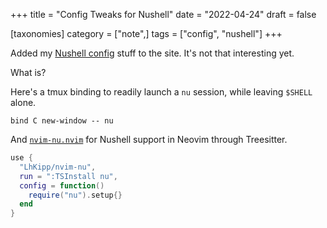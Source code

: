 +++
title = "Config Tweaks for Nushell"
date = "2022-04-24"
draft = false

[taxonomies]
category = ["note",]
tags = ["config", "nushell"]
+++

[nushell-config]: /config/shell/nushell/

Added my [Nushell config][nushell-config] stuff to the site. It's not that
interesting yet.

What is?

Here's a tmux binding to readily launch a `nu` session, while leaving `$SHELL` alone.

```
bind C new-window -- nu
```

And [`nvim-nu.nvim`][nvim-nu] for Nushell support in Neovim through Treesitter.

```lua
use {
  "LhKipp/nvim-nu",
  run = ":TSInstall nu",
  config = function()
    require("nu").setup{}
  end
}
```

[nvim-nu]: https://github.com/LhKipp/nvim-nu
